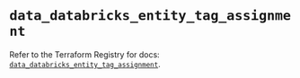 # `data_databricks_entity_tag_assignment`

Refer to the Terraform Registry for docs: [`data_databricks_entity_tag_assignment`](https://registry.terraform.io/providers/databricks/databricks/1.96.0/docs/data-sources/entity_tag_assignment).
